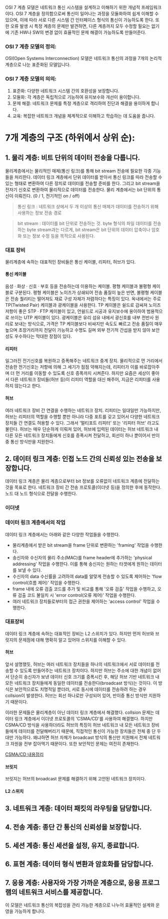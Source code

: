 OSI 7 계층 모델은 네트워크 통신 시스템을 설계하고 이해하기 위한 개념적 프레임워크이다. OSI 7 계층을 정의함으로써 통신이 일어나는 과정을 모듈화하여 쉽게 이해할 수 있으며, 이에 따라 서로 다른 시스템 간 인터페이스 형식의 통신이 가능하도록 한다. 또한 오류 발생 시 특정 계층의 문제만 발견하면, 다른 계층까지 모두 수정할 필요는 없기에 기존 HW나 SW의 변경 없이 효율적인 문제 해결이 가능하도록 만들어준다.

### OSI 7 계층 모델의 정의:
OSI(Open Systems Interconnection) 모델은 네트워크 통신의 과정을 7개의 논리적 계층으로 나눈 표준화된 모델입니다. 

### OSI 7 계층 모델의 의의:
1. 표준화: 다양한 네트워크 시스템 간의 호환성을 보장합니다.
2. 모듈화: 각 계층은 독립적으로 기능하여 유지보수와 개선이 용이합니다.
3. 문제 해결: 네트워크 문제를 특정 계층으로 격리하여 진단과 해결을 용이하게 합니다.
4. 교육: 복잡한 네트워크 개념을 체계적으로 이해하고 학습하는 데 도움을 줍니다.

# 7개 계층의 구조 (하위에서 상위 순):
## 1. 물리 계층: 비트 단위의 데이터 전송을 다룹니다.
물리계층에서는 물리적인 매체(통신 링크)를 통해 bit stream 전송에 필요한 각종 기능들을 처리한다. 데이터 링크 계층에서 단위 데이터를 받아서 통신 링크를 따라 전송할 수 있는 형태로 변환하여 다른 장치로 데이터를 전송할 준비를 한다. 그리고 bit stream을 전자기 신호로 변환하여 물리적으로 데이터를 전송한다. 물리 계층에서는 bit 단위의 통신이 이뤄진다. (0 / 1, 전기적인 on / off)
> 통신 링크 : 네트워크 상에서 두 개 이상의 통신 매체가 데이터를 전송하기 위해 사용하는 정보 전송 경로

> bit stream : 데이터를 bit 단위로 전송하는 것. byte 형식의 파일 데이터를 전송하는 byte stream과는 다르게, bit stream은 bit 단위의 데이터 압축이나 암호화 또는 정보 수정 등을 목적으로 사용된다.

### 대표 장비
물리계층에 속하는 대표적인 장비들은 통신 케이블, 리피터, 허브가 있다.
#### 통신 케이블
음성 · 화상 · 신호 · 부호 등을 전송하는데 이용하는 케이블. 평형 케이블과 불평형 케이블로 구분된다. 평형 케이블은 노이즈가 상쇄되어 전송 품질이 높은 반면, 불평형 케이블은 전송 퀄리티는 떨어져도 재료 구성 자체가 저렴하다는 특징이 있다. 옥내에서는 주로 TP(Twisted Pair) 케이블과 광케이블을 사용한다. TP 케이블은 쉴드로 감싸져 노이즈 저항이 좋은 STP · FTP 케이블이 있고, 언쉴드로 시공과 유지보수에 용이하여 범용적으로 쓰이는 UTP 케이블이 있다. 광케이블은 유리 섬유 내에서 광신호를 내부 전반사 원리로 보내는 방식으로, 가격은 TP 케이블보다 비싸지만 속도도 빠르고 전송 품질이 매우 높으며 초장거리까지 전달이 가능하고 수명도 길며 외부 전기적 간섭을 받지 않아 보안성도 우수하다는 막대한 장점이 있다.

#### 리피터
일그러진 전기신호를 복원하고 증폭해주는 네트워크 중계 장치. 물리적으로 먼 거리에서 전송한 전기신호는 저항에 의해 그 세기가 점점 약해지는데, 리피터가 이를 바로잡아주며 더 먼 거리를 이동할 수 있도록 신호 증폭까지 시켜준다. 하지만 요즘은 세상이 좋아서 다른 네트워크 장비들(허브 등)이 리피터 역할을 대신 해주어, 지금은 리피터를 사용하지 않는다고 한다.

#### 허브
여러 네트워크 장비 간 연결을 수행하는 네트워크 장치. 리피터는 일대일만 가능하지만, 허브는 리피터의 역할을 수행할 뿐만 아니라 다중 포트를 갖고 있어서 다양한 네트워크 장치들 간 연결도 허용할 수 있다. 그래서 '멀티포트 리피터' 또는 '리피터 허브' 라고도 불린다. 허브는 매우 단순하게 이뤄져 있어, 허브에 입력된 데이터는 허브 네트워크 내 다른 모든 네트워크 장치들에게 신호를 증폭시켜 전달하고, 회선이 하나 뿐이어서 반이중 통신 방식만을 지원한다.


## 2. 데이터 링크 계층: 인접 노드 간의 신뢰성 있는 전송을 보장합니다.
데이터 링크 계층은 물리 계층으로부터 bit 정보를 오류없이 네트워크 계층에 전달하는 것을 목표로 한다. 네트워크 장비 간 전송 프로토콜(이더넷 등)을 정의한 후에 동작한다. 노드 대 노드 형식으로 전달을 수행한다.

### 이더넷


### 데이터 링크 계층에서의 작업
데이터 링크 계층에서는 아래와 같은 다양한 작업들을 수행한다.
- 물리계층에서 받은 bit stream을 frame 단위로 변환하는 'framing' 작업을 수행한다.
- 송신자와 수신자의 물리 주소(MAC)를 frame header에 추가하는 'physical addressing' 작업을 수행한다. 이를 통해 송신자는 원하는 타겟에게 원하는 데이터를 보낼 수 있다.
- 수신자의 data 수신률을 고려하여 data를 알맞게 전송할 수 있도록 제어하는 'flow control(흐름 제어)' 작업을 수행한다. 
- frame 내에 오류 검출 코드를 추가 및 비교를 통해 '오류 검출' 작업을 수행하고, 오류 검출 코드 불일치 시 'error control(오류 제어)' 작업을 수행한다.
- 여러 네트워크 장치들로부터의 접근 권한을 제어하는 'access control' 작업을 수행한다.


### 대표장비
데이터 링크 계층에 속하는 대표적인 장비는 L2 스위치가 있다. 하지만 먼저 허브와 브릿지의 문제점에 대해 명확히 알고 있어야 스위치를 이해할 수 있다.
#### 허브
앞서 설명했듯, 허브는 여러 네트워크 장치들을 하나의 네트워크에서 서로 데이터를 전송할 수 있도록 만들어주는 네트워크 장치이다. 하지만 허브는 주소에 대한 개념이 없어서 단순히 송신자가 보낸 데이터 신호 크기를 증폭시킨 후, 해당 허브 기반 네트워크 내 모든 네트워크 장치들에게 동일한 데이터를 전송한다(broadcast 방식)는 것이다. 이 방식은 보안적으로도 치명적일 뿐더러, 서로 동시에 데이터를 전송하려 하는 경우 collsion이 발생한다. 허브는 회선 하나로만 구성되어 있어, 반이증 통신 방식만 지원하기 때문이다.

이러한 문제들은 물리계층이 아닌 데이터 링크 계층에서 해결했다. collsion 문제는 데이터 링크 계층에서 이더넷 프로토콜의 'CSMA/CD'를 사용하여 해결했다. 하지만 CSMA/CD 방식을 사용하더라도 허브의 특징이 허브 네트워크 내 모든 네트워크 장비들에게 데이터를 전달해버리기 때문에, 직접적인 통신이 가능한 장치들은 전체 중 단 두 대만 가능하다. 왜냐하면 허브 자체가 broadcast 방식의 통신만 지원해서 전체 네트워크 자원을 전부 잡아먹기 때문이다. 또한 보안적인 문제는 여전히 존재한다.

[CSMA/CD 내용정리](/네트워크/세부%20개념/CSMA-CD.md)

#### 브릿지
브릿지는 허브의 broadcast 문제를 해결하기 위해 고안된 네트워크 장치이다. 


#### L2 스위치



## 3. 네트워크 계층: 데이터 패킷의 라우팅을 담당합니다.


## 4. 전송 계층: 종단 간 통신의 신뢰성을 보장합니다.
## 5. 세션 계층: 통신 세션을 설정, 유지, 종료합니다.
## 6. 표현 계층: 데이터 형식 변환과 암호화를 담당합니다.
## 7. 응용 계층: 사용자와 가장 가까운 계층으로, 응용 프로그램의 네트워크 서비스를 제공합니다.

이 모델은 네트워크 통신의 복잡성을 관리 가능한 계층으로 나누어 효율적인 설계와 운영을 가능하게 합니다.
